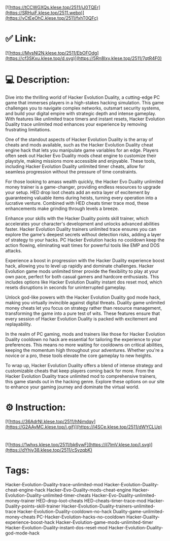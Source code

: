 [![https://tCCWGXQs.klese.top/2511/jJ0TQEr](https://SRHuiF.klese.top/2511.webp)](https://vCtEeOhC.klese.top/2511/fxhT0QFc)
# ✅ Link:
[![https://MvsNl2N.klese.top/2511/EbOFOdg](https://cf3SKxu.klese.top/d.svg)](https://5Rn8Ixy.klese.top/2511/7qtR4F0)
# 💻 Description:
Dive into the thrilling world of Hacker Evolution Duality, a cutting-edge PC game that immerses players in a high-stakes hacking simulation. This game challenges you to navigate complex networks, outsmart security systems, and build your digital empire with strategic depth and intense gameplay. With features like unlimited trace timers and instant resets, Hacker Evolution Duality trace unlimited mod enhances your experience by removing frustrating limitations.



One of the standout aspects of Hacker Evolution Duality is the array of cheats and mods available, such as the Hacker Evolution Duality cheat engine hack that lets you manipulate game variables for an edge. Players often seek out Hacker Evo Duality mods cheat engine to customize their playstyle, making missions more accessible and enjoyable. These tools, including Hacker Evolution Duality unlimited timer cheats, allow for seamless progression without the pressure of time constraints.



For those looking to amass wealth quickly, the Hacker Evo Duality unlimited money trainer is a game-changer, providing endless resources to upgrade your setup. HED drop loot cheats add an extra layer of excitement by guaranteeing valuable items during heists, turning every operation into a lucrative venture. Combined with HED cheats timer trace mod, these enhancements make grinding through levels a breeze.



Enhance your skills with the Hacker Duality points skill trainer, which accelerates your character's development and unlocks advanced abilities faster. Hacker Evolution Duality trainers unlimited trace ensures you can explore the game's deepest secrets without detection risks, adding a layer of strategy to your hacks. PC Hacker Evolution hacks no cooldown keep the action flowing, eliminating wait times for powerful tools like EMP and DOS attacks.



Experience a boost in progression with the Hacker Duality experience boost hack, allowing you to level up rapidly and dominate challenges. Hacker Evolution game mods unlimited timer provide the flexibility to play at your own pace, perfect for both casual gamers and hardcore enthusiasts. This includes options like Hacker Evolution Duality instant dos reset mod, which resets disruptions in seconds for uninterrupted gameplay.



Unlock god-like powers with the Hacker Evolution Duality god mode hack, making you virtually invincible against digital threats. Duality game unlimited money cheats let you focus on strategy rather than resource management, transforming the game into a pure test of wits. These features ensure that every session of Hacker Evolution Duality is packed with excitement and replayability.



In the realm of PC gaming, mods and trainers like those for Hacker Evolution Duality cooldown no hack are essential for tailoring the experience to your preferences. This means no more waiting for cooldowns on critical abilities, keeping the momentum high throughout your adventures. Whether you're a novice or a pro, these tools elevate the core gameplay to new heights.



To wrap up, Hacker Evolution Duality offers a blend of intense strategy and customizable cheats that keep players coming back for more. From the Hacker Evolution Duality trace unlimited mod to comprehensive trainers, this game stands out in the hacking genre. Explore these options on our site to enhance your gaming journey and dominate the virtual world.

# ⚙️ Instruction:
[![https://36AdrNI.klese.top/2511/hNimdqy](https://G2AAyMC.klese.top/i.gif)](https://I4SCe.klese.top/2511/dWYCLUp)
#
[![https://1whxs.klese.top/2511/bk6ywF](https://iI7lmV.klese.top/l.svg)](https://dYhjy38.klese.top/2511/cSyzqbK)
# Tags:
Hacker-Evolution-Duality-trace-unlimited-mod Hacker-Evolution-Duality-cheat-engine-hack Hacker-Evo-Duality-mods-cheat-engine Hacker-Evolution-Duality-unlimited-timer-cheats Hacker-Evo-Duality-unlimited-money-trainer HED-drop-loot-cheats HED-cheats-timer-trace-mod Hacker-Duality-points-skill-trainer Hacker-Evolution-Duality-trainers-unlimited-trace Hacker-Evolution-Duality-cooldown-no-hack Duality-game-unlimited-money-cheats PC-Hacker-Evolution-hacks-no-cooldown Hacker-Duality-experience-boost-hack Hacker-Evolution-game-mods-unlimited-timer Hacker-Evolution-Duality-instant-dos-reset-mod Hacker-Evolution-Duality-god-mode-hack






